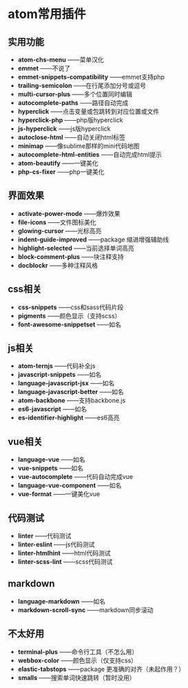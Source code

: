 # atom常用插件

## 实用功能
- **atom-chs-menu** ——菜单汉化
- **emmet** ——不说了
- **emmet-snippets-compatibility** ——emmet支持php
- **trailing-semicolon** ——在行尾添加分号或逗号
- **multi-cursor-plus**  ——多个位置同时编辑
- **autocomplete-paths**  ——路径自动完成
- **hyperclick**  ——点击变量或包跳转到对应位置或文件
- **hyperclick-php**  ——php版hyperclick
- **js-hyperclick**  ——js版hyperclick
- **autoclose-html** ——自动关闭html标签
- **minimap** ——像sublime那样的mini代码地图
- **autocomplete-html-entities** ——自动完成html提示
- **atom-beautify** ——一键美化
- **php-cs-fixer** ——php一键美化

## 界面效果
- **activate-power-mode** ——爆炸效果
- **file-icons** ——文件图标美化
- **glowing-cursor** ——光标高亮
- **indent-guide-improved**  ——package 缩进增强辅助线
- **highlight-selected**  ——当前选择单词高亮
- **block-comment-plus** ——块注释支持
- **docblockr** ——多种注释风格

## css相关
- **css-snippets** ——css和sass代码片段
- **pigments** ——颜色显示（支持scss）
- **font-awesome-snippetset** ——如名

## js相关
- **atom-ternjs** ——代码补全js
- **javascript-snippets** ——如名
- **language-javascript-jsx** ——如名
- **language-javascript-better** ——如名
- **atom-backbone** ——支持backbone.js
- **es6-javascript** ——如名
- **es-identifier-highlight** ——es6高亮

## vue相关
- **language-vue** ——如名
- **vue-snippets** ——如名
- **vue-autocomplete** ——代码自动完成vue
- **language-vue-component** ——如名
- **vue-format** ——一键美化vue

## 代码测试
- **linter** ——代码测试
- **linter-eslint** ——js代码测试
- **linter-htmlhint** ——html代码测试
- **linter-scss-lint** ——scss代码测试

## markdown
- **language-markdown** ——如名
- **markdown-scroll-sync** ——markdown同步滚动

## 不太好用
- **terminal-plus** ——命令行工具（不怎么用）
- **webbox-color** ——颜色显示（仅支持css）
- **elastic-tabstops**  ——package 更准确的对齐（未起作用？）
- **smalls**  ——搜索单词快速跳转（暂时没用）
